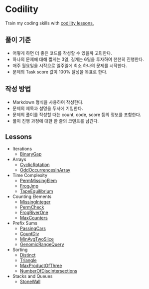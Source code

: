 # Codility

Train my coding skills with [codility lessons.](https://codility.com/programmers/)

## 풀이 기준

* 어떻게 하면 더 좋은 코드를 작성할 수 있을까 고민한다.
* 하나의 문제에 대해 짧게는 3일, 길게는 6일을 투자하여 천천히 진행한다.
* 매주 월요일을 시작으로 일주일에 최소 하나의 문제를 시작한다.
* 문제의 Task score 값이 100% 달성을 목표로 한다.

## 작성 방법

* Markdown 형식을 사용하여 작성한다.
* 문제의 제목과 설명을 두서에 기입한다.
* 문제의 풀이를 작성할 때는 count, code, score 등의 정보를 포함한다.
* 풀이 진행 과정에 대한 한 줄의 코멘트를 남긴다.

## Lessons

* Iterations
    - [BinaryGap](./BinaryGap.md)
* Arrays
    - [CyclicRotation](./CyclicRotation.md)
    - [OddOccurrencesInArray](./OddOccurrencesInArray.md)
* Time Complexity
    - [PermMissingElem](./PermMissingElem.md)
    - [FrogJmp](./FrogJmp.md)
    - [TapeEquilibrium](./TapeEquilibrium.md)
* Counting Elements
    - [MissingInteger](./MissingInteger.md)
    - [PermCheck](./PermCheck.md)
    - [FrogRiverOne](./FrogRiverOne.md)
    - [MaxCounters](./MaxCounters.md)
* Prefix Sums
    - [PassingCars](./PassingCars.md)
    - [CountDiv](./CountDiv.md)
    - [MinAvgTwoSlice](./MinAvgTwoSlice.md)
    - [GenomicRangeQuery](./GenomicRangeQuery.md)
* Sorting
    - [Distinct](./Distinct.md)
    - [Triangle](./Triangle.md)
    - [MaxProductOfThree](./MaxProductOfThree.md)
    - [NumberOfDiscIntersections](./NumberOfDiscIntersections.md)
* Stacks and Queues
    - [StoneWall](./StoneWall.md)
